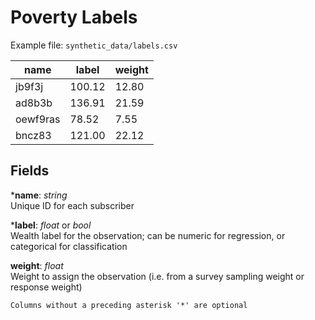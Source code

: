 # Poverty Labels

Example file: `synthetic_data/labels.csv` <br>

| name     | label  | weight |
|----------|--------|--------|
| jb9f3j   | 100.12 | 12.80  |
| ad8b3b   | 136.91 | 21.59  |
| oewf9ras | 78.52  | 7.55   |
| bncz83   | 121.00 | 22.12  | 


## Fields <br>
***name**: _string_ <br>
Unique ID for each subscriber

***label**: _float_ or _bool_  <br>
Wealth label for the observation; can be numeric for regression, or categorical for classification

**weight**: _float_ <br>
Weight to assign the observation (i.e. from a survey sampling weight or response weight)

```{note}
Columns without a preceding asterisk '*' are optional
```
